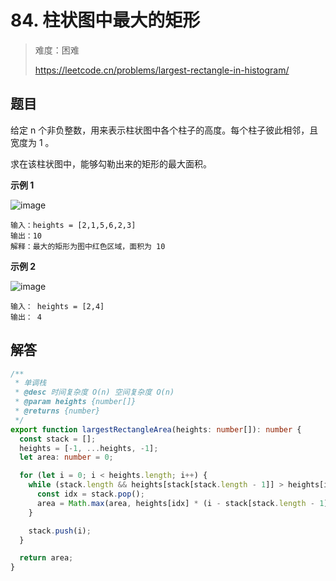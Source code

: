 # 84. 柱状图中最大的矩形

> 难度：困难
>
> https://leetcode.cn/problems/largest-rectangle-in-histogram/

## 题目

给定 n 个非负整数，用来表示柱状图中各个柱子的高度。每个柱子彼此相邻，且宽度为 1 。

求在该柱状图中，能够勾勒出来的矩形的最大面积。

**示例 1**

![image](https://user-images.githubusercontent.com/25545052/173035334-7cec9ea0-abdd-44c4-b245-5d45f4da47d5.png)

```
输入：heights = [2,1,5,6,2,3]
输出：10
解释：最大的矩形为图中红色区域，面积为 10
```

**示例 2**

![image](https://user-images.githubusercontent.com/25545052/173035339-a201f932-3bca-44c2-9aa4-a20eaea4b53f.png)

```
输入： heights = [2,4]
输出： 4
```

## 解答

```typescript
/**
 * 单调栈
 * @desc 时间复杂度 O(n) 空间复杂度 O(n)
 * @param heights {number[]}
 * @returns {number}
 */
export function largestRectangleArea(heights: number[]): number {
  const stack = [];
  heights = [-1, ...heights, -1];
  let area: number = 0;

  for (let i = 0; i < heights.length; i++) {
    while (stack.length && heights[stack[stack.length - 1]] > heights[i]) {
      const idx = stack.pop();
      area = Math.max(area, heights[idx] * (i - stack[stack.length - 1] - 1));
    }

    stack.push(i);
  }

  return area;
}
```
